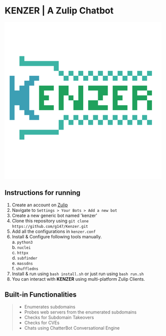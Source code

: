 # KENZER | A Zulip Chatbot
![](/images/logo.png)

## Instructions for running
1. Create an account on [Zulip](https://zulipchat.com)<br>
2. Navigate to ` Settings > Your Bots > Add a new bot `<br>
3. Create a new generic bot named 'kenzer'<br>
4. Clone this repository using ` git clone https://github.com/g147/Kenzer.git `<br>
5. Add all the configurations in  ` kenzer.conf `<br>
6. Install & Configure following tools manually.<br>
	a. `python3`<br>
	b. `nuclei`<br>
	c. `httpx`<br>
	d. `subfinder`<br>
	e. `massdns`<br>
	f. `shuffledns`<br>
7. Install & run using ` bash install.sh ` or just run using ` bash run.sh `<br>
8. You can interact with **KENZER** using multi-platform Zulip Clients.<br>

## Built-in Functionalities
>* Enumerates subdomains<br>
>* Probes web servers from the enumerated subdomains<br>
>* Checks for Subdomain Takeovers<br>
>* Checks for CVEs<br>
>* Chats using ChatterBot Conversational Engine<br>


